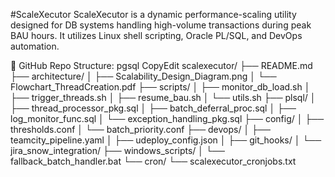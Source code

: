 #ScaleXecutor
ScaleXecutor is a dynamic performance-scaling utility designed for DB systems handling high-volume transactions during peak BAU hours. It utilizes Linux shell scripting, Oracle PL/SQL, and DevOps automation.

📁 GitHub Repo Structure:
pgsql
CopyEdit
scalexecutor/
├── README.md
├── architecture/
│   ├── Scalability_Design_Diagram.png
│   └── Flowchart_ThreadCreation.pdf
├── scripts/
│   ├── monitor_db_load.sh
│   ├── trigger_threads.sh
│   ├── resume_bau.sh
│   └── utils.sh
├── plsql/
│   ├── thread_processor_pkg.sql
│   ├── batch_deferral_proc.sql
│   ├── log_monitor_func.sql
│   └── exception_handling_pkg.sql
├── config/
│   ├── thresholds.conf
│   └── batch_priority.conf
├── devops/
│   ├── teamcity_pipeline.yaml
│   ├── udeploy_config.json
│   ├── git_hooks/
│   └── jira_snow_integration/
├── windows_scripts/
│   └── fallback_batch_handler.bat
└── cron/
    └── scalexecutor_cronjobs.txt


